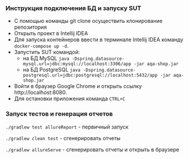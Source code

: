 ### Инструкция подключения БД и запуску SUT
* C помощью команды git clone осуществить клонирование репозитория
* Открыть проект в Intellij IDEA
* Для запуска контейнеров ввести в терминале Intellij IDEA команду `docker-compose up -d`.
* Запустить SUT командой:
  * на БД MySQL `java -Dspring.datasource-mysql.url=jdbc:mysql://localhost:3306/app -jar aqa-shop.jar`
  * на БД PostgreSQL `java -Dspring.datasource-postgresql.url=jdbc:postgresql://localhost:5432/app -jar aqa-shop.jar`  
* Войти в браузер Google Chrome и открыть ссылку http://localhost:8080.
* Для остановки приложения команда `CTRL+C`


### Запуск тестов и генерация отчетов

`./gradlew test allureReport` - первичный запуск

`./gradlew clean test` - сгенерировать отчеты

`./gradlew allureServe` - сгенерировать отчеты и открыть в браузере

